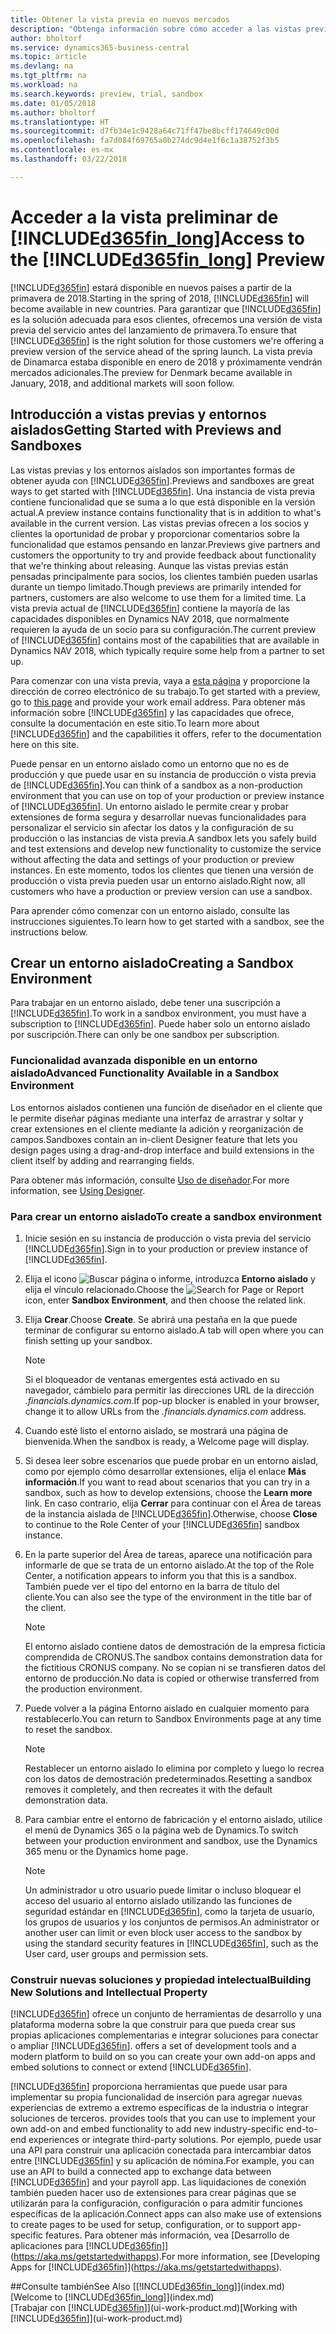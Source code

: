 ```yaml
---
title: Obtener la vista previa en nuevos mercados
description: "Obtenga información sobre cómo acceder a las vistas previas de Business Central."
author: bholtorf
ms.service: dynamics365-business-central
ms.topic: article
ms.devlang: na
ms.tgt_pltfrm: na
ms.workload: na
ms.search.keywords: preview, trial, sandbox
ms.date: 01/05/2018
ms.author: bholtorf
ms.translationtype: HT
ms.sourcegitcommit: d7fb34e1c9428a64c71ff47be8bcff174649c00d
ms.openlocfilehash: fa7d084f69765a0b274dc9d4e1f6c1a38752f3b5
ms.contentlocale: es-mx
ms.lasthandoff: 03/22/2018

---
```

# <a name="access-to-the-included365finlongincludesd365finlongmdmd-preview"></a><span data-ttu-id="7c9ad-103">Acceder a la vista preliminar de [!INCLUDE[d365fin_long](includes/d365fin_long_md.md)]</span><span class="sxs-lookup"><span data-stu-id="7c9ad-103">Access to the [!INCLUDE[d365fin_long](includes/d365fin_long_md.md)] Preview</span></span>
<span data-ttu-id="7c9ad-104">[!INCLUDE[d365fin](includes/d365fin_md.md)] estará disponible en nuevos países a partir de la primavera de 2018.</span><span class="sxs-lookup"><span data-stu-id="7c9ad-104">Starting in the spring of 2018, [!INCLUDE[d365fin](includes/d365fin_md.md)] will become available in new countries.</span></span> <span data-ttu-id="7c9ad-105">Para garantizar que [!INCLUDE[d365fin](includes/d365fin_md.md)] es la solución adecuada para esos clientes, ofrecemos una versión de vista previa del servicio antes del lanzamiento de primavera.</span><span class="sxs-lookup"><span data-stu-id="7c9ad-105">To ensure that [!INCLUDE[d365fin](includes/d365fin_md.md)] is the right solution for those customers we're offering a preview version of the service ahead of the spring launch.</span></span> <span data-ttu-id="7c9ad-106">La vista previa de Dinamarca estaba disponible en enero de 2018 y próximamente vendrán mercados adicionales.</span><span class="sxs-lookup"><span data-stu-id="7c9ad-106">The preview for Denmark became available in January, 2018, and additional markets will soon follow.</span></span>  

## <a name="getting-started-with-previews-and-sandboxes"></a><span data-ttu-id="7c9ad-107">Introducción a vistas previas y entornos aislados</span><span class="sxs-lookup"><span data-stu-id="7c9ad-107">Getting Started with Previews and Sandboxes</span></span>
<span data-ttu-id="7c9ad-108">Las vistas previas y los entornos aislados son importantes formas de obtener ayuda con [!INCLUDE[d365fin](includes/d365fin_md.md)].</span><span class="sxs-lookup"><span data-stu-id="7c9ad-108">Previews and sandboxes are great ways to get started with [!INCLUDE[d365fin](includes/d365fin_md.md)].</span></span> <span data-ttu-id="7c9ad-109">Una instancia de vista previa contiene funcionalidad que se suma a lo que está disponible en la versión actual.</span><span class="sxs-lookup"><span data-stu-id="7c9ad-109">A preview instance contains functionality that is in addition to what's available in the current version.</span></span> <span data-ttu-id="7c9ad-110">Las vistas previas ofrecen a los socios y clientes la oportunidad de probar y proporcionar comentarios sobre la funcionalidad que estamos pensando en lanzar.</span><span class="sxs-lookup"><span data-stu-id="7c9ad-110">Previews give partners and customers the opportunity to try and provide feedback about functionality that we're thinking about releasing.</span></span> <span data-ttu-id="7c9ad-111">Aunque las vistas previas están pensadas principalmente para socios, los clientes también pueden usarlas durante un tiempo limitado.</span><span class="sxs-lookup"><span data-stu-id="7c9ad-111">Though previews are primarily intended for partners, customers are also welcome to use them for a limited time.</span></span> <span data-ttu-id="7c9ad-112">La vista previa actual de [!INCLUDE[d365fin](includes/d365fin_md.md)] contiene la mayoría de las capacidades disponibles en Dynamics NAV 2018, que normalmente requieren la ayuda de un socio para su configuración.</span><span class="sxs-lookup"><span data-stu-id="7c9ad-112">The current preview of [!INCLUDE[d365fin](includes/d365fin_md.md)] contains most of the capabilities that are available in Dynamics NAV 2018, which typically require some help from a partner to set up.</span></span>

<span data-ttu-id="7c9ad-113">Para comenzar con una vista previa, vaya a [esta página](https://go.microsoft.com/fwlink/?linkid=866045) y proporcione la dirección de correo electrónico de su trabajo.</span><span class="sxs-lookup"><span data-stu-id="7c9ad-113">To get started with a preview, go to [this page](https://go.microsoft.com/fwlink/?linkid=866045) and provide your work email address.</span></span> <span data-ttu-id="7c9ad-114">Para obtener más información sobre [!INCLUDE[d365fin](includes/d365fin_md.md)] y las capacidades que ofrece, consulte la documentación en este sitio.</span><span class="sxs-lookup"><span data-stu-id="7c9ad-114">To learn more about [!INCLUDE[d365fin](includes/d365fin_md.md)] and the capabilities it offers, refer to the documentation here on this site.</span></span>

<span data-ttu-id="7c9ad-115">Puede pensar en un entorno aislado como un entorno que no es de producción y que puede usar en su instancia de producción o vista previa de [!INCLUDE[d365fin](includes/d365fin_md.md)].</span><span class="sxs-lookup"><span data-stu-id="7c9ad-115">You can think of a sandbox as a non-production environment that you can use on top of your production or preview instance of [!INCLUDE[d365fin](includes/d365fin_md.md)].</span></span> <span data-ttu-id="7c9ad-116">Un entorno aislado le permite crear y probar extensiones de forma segura y desarrollar nuevas funcionalidades para personalizar el servicio sin afectar los datos y la configuración de su producción o las instancias de vista previa.</span><span class="sxs-lookup"><span data-stu-id="7c9ad-116">A sandbox lets you safely build and test extensions and develop new functionality to customize the service without affecting the data and settings of your production or preview instances.</span></span> <span data-ttu-id="7c9ad-117">En este momento, todos los clientes que tienen una versión de producción o vista previa pueden usar un entorno aislado.</span><span class="sxs-lookup"><span data-stu-id="7c9ad-117">Right now, all customers who have a production or preview version can use a sandbox.</span></span>

<span data-ttu-id="7c9ad-118">Para aprender cómo comenzar con un entorno aislado, consulte las instrucciones siguientes.</span><span class="sxs-lookup"><span data-stu-id="7c9ad-118">To learn how to get started with a sandbox, see the instructions below.</span></span>

## <a name="creating-a-sandbox-environment"></a><span data-ttu-id="7c9ad-119">Crear un entorno aislado</span><span class="sxs-lookup"><span data-stu-id="7c9ad-119">Creating a Sandbox Environment</span></span>
<span data-ttu-id="7c9ad-120">Para trabajar en un entorno aislado, debe tener una suscripción a [!INCLUDE[d365fin](includes/d365fin_md.md)].</span><span class="sxs-lookup"><span data-stu-id="7c9ad-120">To work in a sandbox environment, you must have a subscription to [!INCLUDE[d365fin](includes/d365fin_md.md)].</span></span> <span data-ttu-id="7c9ad-121">Puede haber solo un entorno aislado por suscripción.</span><span class="sxs-lookup"><span data-stu-id="7c9ad-121">There can only be one sandbox per subscription.</span></span>

### <a name="advanced-functionality-available-in-a-sandbox-environment"></a><span data-ttu-id="7c9ad-122">Funcionalidad avanzada disponible en un entorno aislado</span><span class="sxs-lookup"><span data-stu-id="7c9ad-122">Advanced Functionality Available in a Sandbox Environment</span></span>
<span data-ttu-id="7c9ad-123">Los entornos aislados contienen una función de diseñador en el cliente que le permite diseñar páginas mediante una interfaz de arrastrar y soltar y crear extensiones en el cliente mediante la adición y reorganización de campos.</span><span class="sxs-lookup"><span data-stu-id="7c9ad-123">Sandboxes contain an in-client Designer feature that lets you design pages using a drag-and-drop interface and build extensions in the client itself by adding and rearranging fields.</span></span>

<span data-ttu-id="7c9ad-124">Para obtener más información, consulte [Uso de diseñador](https://docs.microsoft.com/en-us/dynamics-nav/developer/devenv-inclient-designer).</span><span class="sxs-lookup"><span data-stu-id="7c9ad-124">For more information, see [Using Designer](https://docs.microsoft.com/en-us/dynamics-nav/developer/devenv-inclient-designer).</span></span>

### <a name="to-create-a-sandbox-environment"></a><span data-ttu-id="7c9ad-125">Para crear un entorno aislado</span><span class="sxs-lookup"><span data-stu-id="7c9ad-125">To create a sandbox environment</span></span>
1.  <span data-ttu-id="7c9ad-126">Inicie sesión en su instancia de producción o vista previa del servicio [!INCLUDE[d365fin](includes/d365fin_md.md)].</span><span class="sxs-lookup"><span data-stu-id="7c9ad-126">Sign in to your production or preview instance of [!INCLUDE[d365fin](includes/d365fin_md.md)].</span></span>  
2.  <span data-ttu-id="7c9ad-127">Elija el icono ![Buscar página o informe](media/ui-search/search_small.png "icono Buscar página o informe"), introduzca **Entorno aislado** y elija el vínculo relacionado.</span><span class="sxs-lookup"><span data-stu-id="7c9ad-127">Choose the ![Search for Page or Report](media/ui-search/search_small.png "Search for Page or Report icon") icon, enter **Sandbox Environment**, and then choose the related link.</span></span>
3.  <span data-ttu-id="7c9ad-128">Elija **Crear**.</span><span class="sxs-lookup"><span data-stu-id="7c9ad-128">Choose **Create**.</span></span> <span data-ttu-id="7c9ad-129">Se abrirá una pestaña en la que puede terminar de configurar su entorno aislado.</span><span class="sxs-lookup"><span data-stu-id="7c9ad-129">A tab will open where you can finish setting up your sandbox.</span></span>

    > [!Note]
    > <span data-ttu-id="7c9ad-130">Si el bloqueador de ventanas emergentes está activado en su navegador, cámbielo para permitir las direcciones URL de la dirección *.financials.dynamics.com*.</span><span class="sxs-lookup"><span data-stu-id="7c9ad-130">If pop-up blocker is enabled in your browser, change it to allow URLs from the *.financials.dynamics.com* address.</span></span>  

4.  <span data-ttu-id="7c9ad-131">Cuando esté listo el entorno aislado, se mostrará una página de bienvenida.</span><span class="sxs-lookup"><span data-stu-id="7c9ad-131">When the sandbox is ready, a Welcome page will display.</span></span>  
5.  <span data-ttu-id="7c9ad-132">Si desea leer sobre escenarios que puede probar en un entorno aislad, como por ejemplo cómo desarrollar extensiones, elija el enlace **Más información**.</span><span class="sxs-lookup"><span data-stu-id="7c9ad-132">If you want to read about scenarios that you can try in a sandbox, such as how to develop extensions, choose the **Learn more** link.</span></span> <span data-ttu-id="7c9ad-133">En caso contrario, elija **Cerrar** para continuar con el Área de tareas de la instancia aislada de [!INCLUDE[d365fin](includes/d365fin_md.md)].</span><span class="sxs-lookup"><span data-stu-id="7c9ad-133">Otherwise, choose **Close** to continue to the Role Center of your [!INCLUDE[d365fin](includes/d365fin_md.md)] sandbox instance.</span></span>  
6.  <span data-ttu-id="7c9ad-134">En la parte superior del Área de tareas, aparece una notificación para informarle de que se trata de un entorno aislado.</span><span class="sxs-lookup"><span data-stu-id="7c9ad-134">At the top of the Role Center, a notification appears to inform you that this is a sandbox.</span></span> <span data-ttu-id="7c9ad-135">También puede ver el tipo del entorno en la barra de título del cliente.</span><span class="sxs-lookup"><span data-stu-id="7c9ad-135">You can also see the type of the environment in the title bar of the client.</span></span>

    > [!Note]
    > <span data-ttu-id="7c9ad-136">El entorno aislado contiene datos de demostración de la empresa ficticia comprendida de CRONUS.</span><span class="sxs-lookup"><span data-stu-id="7c9ad-136">The sandbox contains demonstration data for the fictitious CRONUS company.</span></span> <span data-ttu-id="7c9ad-137">No se copian ni se transfieren datos del entorno de producción.</span><span class="sxs-lookup"><span data-stu-id="7c9ad-137">No data is copied or otherwise transferred from the production environment.</span></span>  

7.  <span data-ttu-id="7c9ad-138">Puede volver a la página Entorno aislado en cualquier momento para restablecerlo.</span><span class="sxs-lookup"><span data-stu-id="7c9ad-138">You can return to Sandbox Environments page at any time to reset the sandbox.</span></span>

    > [!Note]
    > <span data-ttu-id="7c9ad-139">Restablecer un entorno aislado lo elimina por completo y luego lo recrea con los datos de demostración predeterminados.</span><span class="sxs-lookup"><span data-stu-id="7c9ad-139">Resetting a sandbox removes it completely, and then recreates it with the default demonstration data.</span></span>  

8.  <span data-ttu-id="7c9ad-140">Para cambiar entre el entorno de fabricación y el entorno aislado, utilice el menú de Dynamics 365 o la página web de Dynamics.</span><span class="sxs-lookup"><span data-stu-id="7c9ad-140">To switch between your production environment and sandbox, use the Dynamics 365 menu or the Dynamics home page.</span></span>

    > [!Note]
    > <span data-ttu-id="7c9ad-141">Un administrador u otro usuario puede limitar o incluso bloquear el acceso del usuario al entorno aislado utilizando las funciones de seguridad estándar en [!INCLUDE[d365fin](includes/d365fin_md.md)], como la tarjeta de usuario, los grupos de usuarios y los conjuntos de permisos.</span><span class="sxs-lookup"><span data-stu-id="7c9ad-141">An administrator or another user can limit or even block user access to the sandbox by using the standard security features in [!INCLUDE[d365fin](includes/d365fin_md.md)], such as the User card, user groups and permission sets.</span></span>  

### <a name="building-new-solutions-and-intellectual-property"></a><span data-ttu-id="7c9ad-142">Construir nuevas soluciones y propiedad intelectual</span><span class="sxs-lookup"><span data-stu-id="7c9ad-142">Building New Solutions and Intellectual Property</span></span>
[!INCLUDE[d365fin](includes/d365fin_md.md)]<span data-ttu-id="7c9ad-143"> ofrece un conjunto de herramientas de desarrollo y una plataforma moderna sobre la que construir para que pueda crear sus propias aplicaciones complementarias e integrar soluciones para conectar o ampliar [!INCLUDE[d365fin](includes/d365fin_md.md)].</span><span class="sxs-lookup"><span data-stu-id="7c9ad-143"> offers a set of development tools and a modern platform to build on so you can create your own add-on apps and embed solutions to connect or extend [!INCLUDE[d365fin](includes/d365fin_md.md)].</span></span>

[!INCLUDE[d365fin](includes/d365fin_md.md)]<span data-ttu-id="7c9ad-144"> proporciona herramientas que puede usar para implementar su propia funcionalidad de inserción para agregar nuevas experiencias de extremo a extremo específicas de la industria o integrar soluciones de terceros.</span><span class="sxs-lookup"><span data-stu-id="7c9ad-144"> provides tools that you can use to implement your own add-on and embed functionality to add new industry-specific end-to-end experiences or integrate third-party solutions.</span></span> <span data-ttu-id="7c9ad-145">Por ejemplo, puede usar una API para construir una aplicación conectada para intercambiar datos entre [!INCLUDE[d365fin](includes/d365fin_md.md)] y su aplicación de nómina.</span><span class="sxs-lookup"><span data-stu-id="7c9ad-145">For example, you can use an API to build a connected app to exchange data between [!INCLUDE[d365fin](includes/d365fin_md.md)] and your payroll app.</span></span> <span data-ttu-id="7c9ad-146">Las liquidaciones de conexión también pueden hacer uso de extensiones para crear páginas que se utilizarán para la configuración, configuración o para admitir funciones específicas de la aplicación.</span><span class="sxs-lookup"><span data-stu-id="7c9ad-146">Connect apps can also make use of extensions to create pages to be used for setup, configuration, or to support app-specific features.</span></span> <span data-ttu-id="7c9ad-147">Para obtener más información, vea [Desarrollo de aplicaciones para [!INCLUDE[d365fin](includes/d365fin_md.md)]](https://aka.ms/getstartedwithapps).</span><span class="sxs-lookup"><span data-stu-id="7c9ad-147">For more information, see [Developing Apps for [!INCLUDE[d365fin](includes/d365fin_md.md)]](https://aka.ms/getstartedwithapps).</span></span>

##<a name="see-also"></a><span data-ttu-id="7c9ad-148">Consulte también</span><span class="sxs-lookup"><span data-stu-id="7c9ad-148">See Also</span></span>
<span data-ttu-id="7c9ad-149">[[!INCLUDE[d365fin_long](includes/d365fin_long_md.md)]](index.md)</span><span class="sxs-lookup"><span data-stu-id="7c9ad-149">[Welcome to [!INCLUDE[d365fin_long](includes/d365fin_long_md.md)]](index.md)</span></span>  
<span data-ttu-id="7c9ad-150">[Trabajar con [!INCLUDE[d365fin](includes/d365fin_md.md)]](ui-work-product.md)</span><span class="sxs-lookup"><span data-stu-id="7c9ad-150">[Working with [!INCLUDE[d365fin](includes/d365fin_md.md)]](ui-work-product.md)</span></span>  

